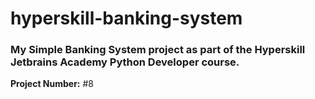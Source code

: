 # hyperskill-banking-system
### My Simple Banking System project as part of the Hyperskill Jetbrains Academy Python Developer course.

**Project Number:** #8
